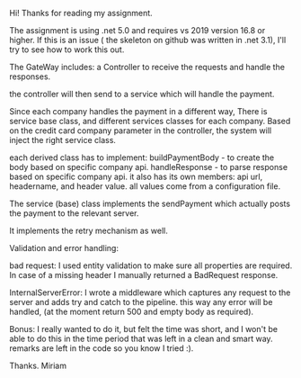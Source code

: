 Hi!
Thanks for reading my assignment. 

The assignment is using .net 5.0 and requires vs 2019 version 16.8 or higher.
If this is an issue ( the skeleton on github was written in .net 3.1), I'll try to see how to work this out.

The GateWay includes:
 a Controller to receive the requests and handle the responses.

the controller will then send to a service which will handle the payment.

Since each company handles the payment in a different way, There is service base class, and different services classes for each company.
Based on the credit card company parameter in the controller, the  system will inject the right service class.

each derived class has to implement:
buildPaymentBody - to create the body based on specific company api.
handleResponse - to parse response based on specific company api.
it also has its own members:
api url, headername, and header value. all values come from a configuration file.

The service (base) class implements the sendPayment which actually posts the payment to the relevant server.

It implements the retry mechanism as well. 

Validation and error handling:

bad request:
I used entity validation to make sure all properties are required.
In case of a missing header I manually returned a BadRequest response.

InternalServerError:
I wrote a middleware which captures any request to the server and adds try and catch to the pipeline. this way any error will be handled, (at the moment return 500 and empty body as required).

Bonus:
I really wanted to do it, but felt the time was short, and I won't be able to do this in the time period that was left in a clean and smart way. remarks are left in the code so you know I tried :).

Thanks. Miriam

 
